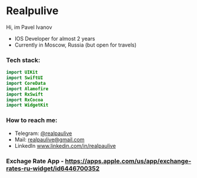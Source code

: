 # Realpulive

Hi, im Pavel Ivanov
- IOS Developer for almost 2 years
- Currently in Moscow, Russia (but open for travels)

### Tech stack:
```swift
import UIKit
import SwiftUI
import CoreData
import Alamofire
import RxSwift
import RxCocoa
import WidgetKit
```

### How to reach me:
- Telegram: [@realpaulive](http://t.me/realpaulive")
- Mail: realpaulive@gmail.com
- LinkedIn www.linkedin.com/in/realpaulive

### Exchage Rate App - https://apps.apple.com/us/app/exchange-rates-ru-widget/id6446700352
